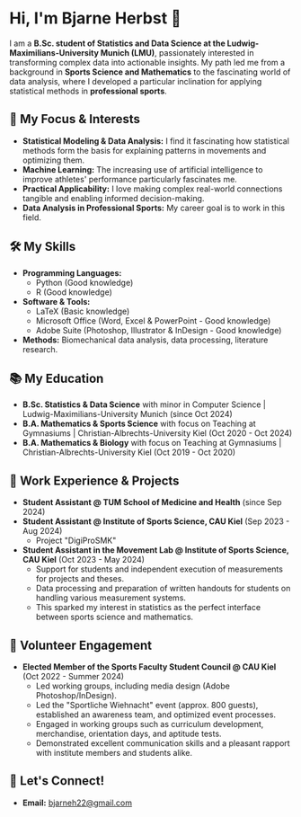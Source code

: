 # Hi, I'm Bjarne Herbst 👋

I am a **B.Sc. student of Statistics and Data Science at the Ludwig-Maximilians-University Munich (LMU)**, passionately interested in transforming complex data into actionable insights. My path led me from a background in **Sports Science and Mathematics** to the fascinating world of data analysis, where I developed a particular inclination for applying statistical methods in **professional sports**.

## 🔬 My Focus & Interests

* **Statistical Modeling & Data Analysis:** I find it fascinating how statistical methods form the basis for explaining patterns in movements and optimizing them.
* **Machine Learning:** The increasing use of artificial intelligence to improve athletes' performance particularly fascinates me.
* **Practical Applicability:** I love making complex real-world connections tangible and enabling informed decision-making.
* **Data Analysis in Professional Sports:** My career goal is to work in this field.

## 🛠️ My Skills

* **Programming Languages:**
    * Python (Good knowledge)
    * R (Good knowledge)
* **Software & Tools:**
    * LaTeX (Basic knowledge)
    * Microsoft Office (Word, Excel & PowerPoint - Good knowledge)
    * Adobe Suite (Photoshop, Illustrator & InDesign - Good knowledge)
* **Methods:** Biomechanical data analysis, data processing, literature research.

## 📚 My Education

* **B.Sc. Statistics & Data Science** with minor in Computer Science | Ludwig-Maximilians-University Munich (since Oct 2024)
* **B.A. Mathematics & Sports Science** with focus on Teaching at Gymnasiums | Christian-Albrechts-University Kiel (Oct 2020 - Oct 2024)
* **B.A. Mathematics & Biology** with focus on Teaching at Gymnasiums | Christian-Albrechts-University Kiel (Oct 2019 - Oct 2020)

## 💼 Work Experience & Projects

* **Student Assistant @ TUM School of Medicine and Health** (since Sep 2024)
* **Student Assistant @ Institute of Sports Science, CAU Kiel** (Sep 2023 - Aug 2024)
    * Project "DigiProSMK"
* **Student Assistant in the Movement Lab @ Institute of Sports Science, CAU Kiel** (Oct 2023 - May 2024)
    * Support for students and independent execution of measurements for projects and theses.
    * Data processing and preparation of written handouts for students on handling various measurement systems.
    * This sparked my interest in statistics as the perfect interface between sports science and mathematics.

## 🌟 Volunteer Engagement

* **Elected Member of the Sports Faculty Student Council @ CAU Kiel** (Oct 2022 - Summer 2024)
    * Led working groups, including media design (Adobe Photoshop/InDesign).
    * Led the "Sportliche Wiehnacht" event (approx. 800 guests), established an awareness team, and optimized event processes.
    * Engaged in working groups such as curriculum development, merchandise, orientation days, and aptitude tests.
    * Demonstrated excellent communication skills and a pleasant rapport with institute members and students alike.

## 🔗 Let's Connect!

* **Email:** bjarneh22@gmail.com
